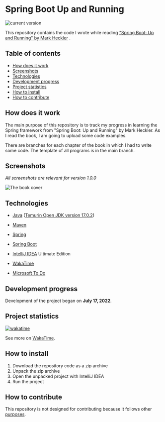 # Spring Boot Up and Running

![current version](https://img.shields.io/badge/current_version-1.0.0-green)

This repository contains the code I wrote while
reading ["Spring Boot: Up and Running" by Mark Heckler](https://www.oreilly.com/library/view/spring-boot-up/9781492076971/)
.

## Table of contents

- [How does it work](#how-does-it-work)
- [Screenshots](#screenshots)
- [Technologies](#technologies)
- [Development progress](#development-progress)
- [Project statistics](#project-statistics)
- [How to install](#how-to-install)
- [How to contribute](#how-to-contribute)

## How does it work

The main purpose of this repository is to track my progress in learning the Spring framework from "Spring Boot: Up and
Running" by Mark Heckler. As I read the book, I am going to upload some code examples.

There are branches for each chapter of the book in which I had to write some code. The template of all programs is in
the main
branch.

## Screenshots

*All screenshots are relevant for version 1.0.0*

![The book cover](https://learning.oreilly.com/library/cover/9781492076971/250w/)

## Technologies

- [Java](https://www.oracle.com/java/) ([Temurin Open JDK version 17.0.2](https://adoptium.net/))

- [Maven](https://maven.apache.org/)

- [Spring](https://spring.io/)

- [Spring Boot](https://spring.io/projects/spring-boot)

- [IntelliJ IDEA](https://www.jetbrains.com/idea/) Ultimate Edition

- [WakaTime](https://wakatime.com/)

- [Microsoft To Do](https://todo.microsoft.com/tasks/)

## Development progress

Development of the project began on **July 17, 2022**.

## Project statistics

[![wakatime](https://wakatime.com/badge/github/VitasSalvantes/Spring-Boot-Up-and-Running.svg)](https://wakatime.com/badge/github/VitasSalvantes/Spring-Boot-Up-and-Running)

See more on [WakaTime](https://wakatime.com/@VitasSalvantes/projects/vmzomextwg).

## How to install

1. Download the repository code as a zip archive
2. Unpack the zip archive
3. Open the unpacked project with IntelliJ IDEA
4. Run the project

## How to contribute

This repository is not designed for contributing because it follows other [purposes](#how-does-it-work).
